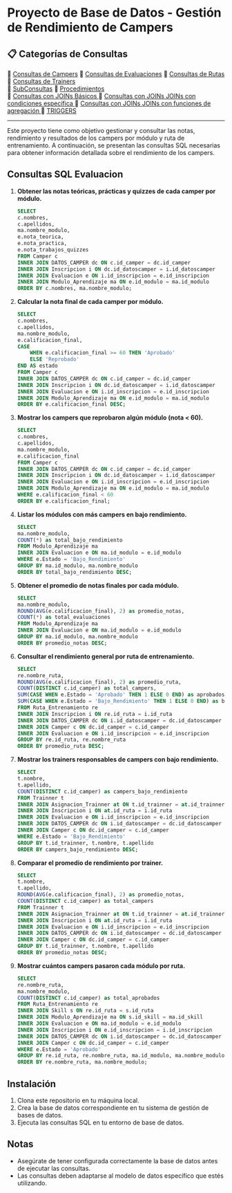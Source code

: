 # Proyecto de Base de Datos - Gestión de Rendimiento de Campers


## 📋 Categorías de Consultas

🔹 [Consultas de Campers](Consultas\Consultas.MD)
🔹 [Consultas de Evaluaciones](Consultas\consultas2.MD) 
🔹 [Consultas de Rutas](Consultas\consultas3.MD) 
🔹 [Consultas de Trainers](Consultas\consultas4.MD)   
🔹 [SubConsultas](Consultas\subconsultas.md)
🔹 [Procedimientos](Consultas\Procedimientos.MD)      
🔹 [Consultas con JOINs Básicos ](Consultas\Joins.MD) 
🔹 [Consultas con JOINs JOINs con condiciones específica ](Consultas\Joins2.MD)
🔹 [Consultas con JOINs  JOINs con funciones de agregación ](Consultas\Joins3.MD) 
🔹 [TRIGGERS](bd\triggers.sql)  

---

Este proyecto tiene como objetivo gestionar y consultar las notas, rendimiento y resultados de los campers por módulo y ruta de entrenamiento. A continuación, se presentan las consultas SQL necesarias para obtener información detallada sobre el rendimiento de los campers.

## Consultas SQL Evaluacion

1. **Obtener las notas teóricas, prácticas y quizzes de cada camper por módulo.**
    ```sql
    SELECT 
    c.nombres, 
    c.apellidos,
    ma.nombre_modulo,
    e.nota_teorica,
    e.nota_practica,
    e.nota_trabajos_quizzes
    FROM Camper c
    INNER JOIN DATOS_CAMPER dc ON c.id_camper = dc.id_camper
    INNER JOIN Inscripcion i ON dc.id_datoscamper = i.id_datoscamper
    INNER JOIN Evaluacion e ON i.id_inscripcion = e.id_inscripcion
    INNER JOIN Modulo_Aprendizaje ma ON e.id_modulo = ma.id_modulo
    ORDER BY c.nombres, ma.nombre_modulo;
    ```

2. **Calcular la nota final de cada camper por módulo.**
    ```sql
    SELECT 
    c.nombres,
    c.apellidos,
    ma.nombre_modulo,
    e.calificacion_final,
    CASE 
        WHEN e.calificacion_final >= 60 THEN 'Aprobado'
        ELSE 'Reprobado'
    END AS estado
    FROM Camper c
    INNER JOIN DATOS_CAMPER dc ON c.id_camper = dc.id_camper
    INNER JOIN Inscripcion i ON dc.id_datoscamper = i.id_datoscamper
    INNER JOIN Evaluacion e ON i.id_inscripcion = e.id_inscripcion
    INNER JOIN Modulo_Aprendizaje ma ON e.id_modulo = ma.id_modulo
    ORDER BY e.calificacion_final DESC;
    ```

3. **Mostrar los campers que reprobaron algún módulo (nota < 60).**
    ```sql
    SELECT 
    c.nombres,
    c.apellidos,
    ma.nombre_modulo,
    e.calificacion_final
    FROM Camper c
    INNER JOIN DATOS_CAMPER dc ON c.id_camper = dc.id_camper
    INNER JOIN Inscripcion i ON dc.id_datoscamper = i.id_datoscamper
    INNER JOIN Evaluacion e ON i.id_inscripcion = e.id_inscripcion
    INNER JOIN Modulo_Aprendizaje ma ON e.id_modulo = ma.id_modulo
    WHERE e.calificacion_final < 60
    ORDER BY e.calificacion_final;
    ```

4. **Listar los módulos con más campers en bajo rendimiento.**
    ```sql
    SELECT 
    ma.nombre_modulo,
    COUNT(*) as total_bajo_rendimiento
    FROM Modulo_Aprendizaje ma
    INNER JOIN Evaluacion e ON ma.id_modulo = e.id_modulo
    WHERE e.Estado = 'Bajo_Rendimiento'
    GROUP BY ma.id_modulo, ma.nombre_modulo
    ORDER BY total_bajo_rendimiento DESC;
    ```

5. **Obtener el promedio de notas finales por cada módulo.**
    ```sql
    SELECT 
    ma.nombre_modulo,
    ROUND(AVG(e.calificacion_final), 2) as promedio_notas,
    COUNT(*) as total_evaluaciones
    FROM Modulo_Aprendizaje ma
    INNER JOIN Evaluacion e ON ma.id_modulo = e.id_modulo
    GROUP BY ma.id_modulo, ma.nombre_modulo
    ORDER BY promedio_notas DESC;
    ```

6. **Consultar el rendimiento general por ruta de entrenamiento.**
    ```sql
    SELECT 
    re.nombre_ruta,
    ROUND(AVG(e.calificacion_final), 2) as promedio_ruta,
    COUNT(DISTINCT c.id_camper) as total_campers,
    SUM(CASE WHEN e.Estado = 'Aprobado' THEN 1 ELSE 0 END) as aprobados,
    SUM(CASE WHEN e.Estado = 'Bajo_Rendimiento' THEN 1 ELSE 0 END) as bajo_rendimiento
    FROM Ruta_Entrenamiento re
    INNER JOIN Inscripcion i ON re.id_ruta = i.id_ruta
    INNER JOIN DATOS_CAMPER dc ON i.id_datoscamper = dc.id_datoscamper
    INNER JOIN Camper c ON dc.id_camper = c.id_camper
    INNER JOIN Evaluacion e ON i.id_inscripcion = e.id_inscripcion
    GROUP BY re.id_ruta, re.nombre_ruta
    ORDER BY promedio_ruta DESC;
    ```

7. **Mostrar los trainers responsables de campers con bajo rendimiento.**
    ```sql
    SELECT 
    t.nombre,
    t.apellido,
    COUNT(DISTINCT c.id_camper) as campers_bajo_rendimiento
    FROM Trainner t
    INNER JOIN Asignacion_Trainner at ON t.id_trainner = at.id_trainner
    INNER JOIN Inscripcion i ON at.id_ruta = i.id_ruta
    INNER JOIN Evaluacion e ON i.id_inscripcion = e.id_inscripcion
    INNER JOIN DATOS_CAMPER dc ON i.id_datoscamper = dc.id_datoscamper
    INNER JOIN Camper c ON dc.id_camper = c.id_camper
    WHERE e.Estado = 'Bajo_Rendimiento'
    GROUP BY t.id_trainner, t.nombre, t.apellido
    ORDER BY campers_bajo_rendimiento DESC;
    ```

8. **Comparar el promedio de rendimiento por trainer.**
    ```sql
    SELECT 
    t.nombre,
    t.apellido,
    ROUND(AVG(e.calificacion_final), 2) as promedio_notas,
    COUNT(DISTINCT c.id_camper) as total_campers
    FROM Trainner t
    INNER JOIN Asignacion_Trainner at ON t.id_trainner = at.id_trainner
    INNER JOIN Inscripcion i ON at.id_ruta = i.id_ruta
    INNER JOIN Evaluacion e ON i.id_inscripcion = e.id_inscripcion
    INNER JOIN DATOS_CAMPER dc ON i.id_datoscamper = dc.id_datoscamper
    INNER JOIN Camper c ON dc.id_camper = c.id_camper
    GROUP BY t.id_trainner, t.nombre, t.apellido
    ORDER BY promedio_notas DESC;
    ```


10. **Mostrar cuántos campers pasaron cada módulo por ruta.**
    ```sql
    SELECT 
    re.nombre_ruta,
    ma.nombre_modulo,
    COUNT(DISTINCT c.id_camper) as total_aprobados
    FROM Ruta_Entrenamiento re
    INNER JOIN Skill s ON re.id_ruta = s.id_ruta
    INNER JOIN Modulo_Aprendizaje ma ON s.id_skill = ma.id_skill
    INNER JOIN Evaluacion e ON ma.id_modulo = e.id_modulo
    INNER JOIN Inscripcion i ON e.id_inscripcion = i.id_inscripcion
    INNER JOIN DATOS_CAMPER dc ON i.id_datoscamper = dc.id_datoscamper
    INNER JOIN Camper c ON dc.id_camper = c.id_camper
    WHERE e.Estado = 'Aprobado'
    GROUP BY re.id_ruta, re.nombre_ruta, ma.id_modulo, ma.nombre_modulo
    ORDER BY re.nombre_ruta, ma.nombre_modulo;
    ```

## Instalación

1. Clona este repositorio en tu máquina local.
2. Crea la base de datos correspondiente en tu sistema de gestión de bases de datos.
3. Ejecuta las consultas SQL en tu entorno de base de datos.

## Notas

- Asegúrate de tener configurada correctamente la base de datos antes de ejecutar las consultas.
- Las consultas deben adaptarse al modelo de datos específico que estés utilizando.
